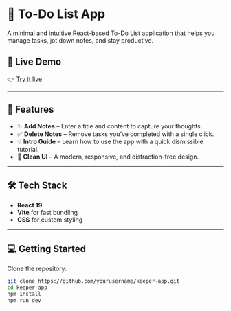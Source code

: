 # 📝 To-Do List App

A minimal and intuitive React-based To-Do List application that helps you manage tasks, jot down notes, and stay productive.

## 🚀 Live Demo

👉 [Try it live](https://kante-ramanaidu.github.io/keeper/)

---

## 📌 Features

- ✨ **Add Notes** – Enter a title and content to capture your thoughts.
- ✅ **Delete Notes** – Remove tasks you’ve completed with a single click.
- 💡 **Intro Guide** – Learn how to use the app with a quick dismissible tutorial.
- 🎨 **Clean UI** – A modern, responsive, and distraction-free design.

---

## 🛠️ Tech Stack

- **React 19**
- **Vite** for fast bundling
- **CSS** for custom styling

---

## 💻 Getting Started

Clone the repository:

```bash
git clone https://github.com/yourusername/keeper-app.git
cd keeper-app
npm install
npm run dev
